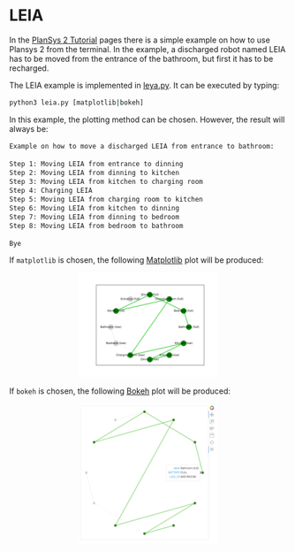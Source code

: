 # LEIA

In the [PlanSys 2
Tutorial](https://intelligentroboticslab.gsyc.urjc.es/ros2_planning_system.github.io/tutorials/docs/terminal_usage.html)
pages there is a simple example on how to use Plansys 2 from the terminal. In
the example, a discharged robot named LEIA has to be moved from the entrance of
the bathroom, but first it has to be recharged. 

The LEIA example is implemented in [leya.py](./leia.py). It can be executed by
typing:

```sh
python3 leia.py [matplotlib|bokeh]
```

In this example, the plotting method can be chosen. However, the result will
always be:

```
Example on how to move a discharged LEIA from entrance to bathroom:

Step 1: Moving LEIA from entrance to dinning
Step 2: Moving LEIA from dinning to kitchen
Step 3: Moving LEIA from kitchen to charging room
Step 4: Charging LEIA
Step 5: Moving LEIA from charging room to kitchen
Step 6: Moving LEIA from kitchen to dinning
Step 7: Moving LEIA from dinning to bedroom
Step 8: Moving LEIA from bedroom to bathroom

Bye
```

If `matplotlib` is chosen, the following
[Matplotlib](https://matplotlib.org/stable/index.html) plot will be produced:

<p align="center"><span title="Diagram with all possible actions in a group of
three lights and the chosen solution"><a href="./leia.svg"><img
src="./leia.svg" width="50%" /></a></span></p>

If `bokeh` is chosen, the following
[Bokeh](https://docs.bokeh.org/en/latest/index.html) plot will be produced:

<p align="center"><span title="Diagram with all possible actions in a group of
seven lights and the chosen solution"><a href="./leia_bokeh.png"><img
src="./leia_bokeh.png" width="50%" /></a></span></p>
